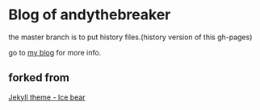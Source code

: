 # Blog of andythebreaker

the master branch is to put history files.(history version of this gh-pages)

go to [my blog](http://andythebreaker.me) for more info.

## forked from

[Jekyll theme - Ice bear](http://kongsong.me/blog/ice-bear-jekyll-theme/)
